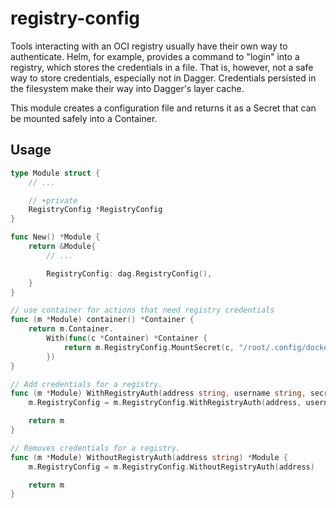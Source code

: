 # registry-config

Tools interacting with an OCI registry usually have their own way to authenticate.
Helm, for example, provides a command to "login" into a registry, which stores the credentials in a file.
That is, however, not a safe way to store credentials, especially not in Dagger.
Credentials persisted in the filesystem make their way into Dagger's layer cache.

This module creates a configuration file and returns it as a Secret that can be mounted safely into a Container.

## Usage

```go
type Module struct {
    // ...

	// +private
	RegistryConfig *RegistryConfig
}

func New() *Module {
	return &Module{
		// ...

		RegistryConfig: dag.RegistryConfig(),
	}
}

// use container for actions that need registry credentials
func (m *Module) container() *Container {
	return m.Container.
		With(func(c *Container) *Container {
			return m.RegistryConfig.MountSecret(c, "/root/.config/docker/config.json")
		})
}

// Add credentials for a registry.
func (m *Module) WithRegistryAuth(address string, username string, secret *Secret) *Module {
	m.RegistryConfig = m.RegistryConfig.WithRegistryAuth(address, username, secret)

	return m
}

// Removes credentials for a registry.
func (m *Module) WithoutRegistryAuth(address string) *Module {
	m.RegistryConfig = m.RegistryConfig.WithoutRegistryAuth(address)

	return m
}
```
